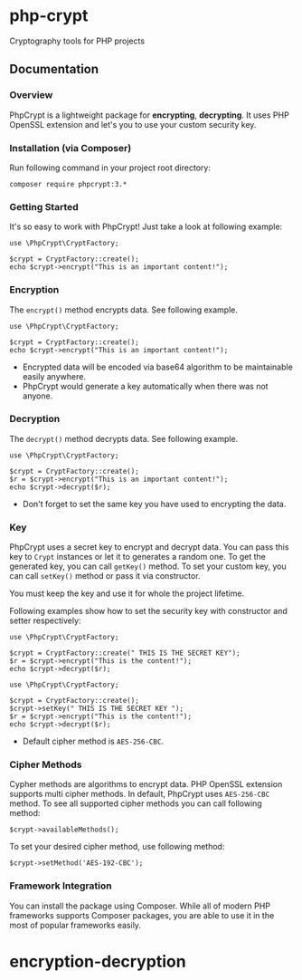 # php-crypt

Cryptography tools for PHP projects

## Documentation

### Overview

PhpCrypt is a lightweight package for **encrypting**, **decrypting**.
It uses PHP OpenSSL extension and let's you to use your custom security key.

### Installation (via Composer)

Run following command in your project root directory:

```
composer require phpcrypt:3.*
```

### Getting Started

It's so easy to work with PhpCrypt! Just take a look at following example:

```
use \PhpCrypt\CryptFactory;

$crypt = CryptFactory::create();
echo $crypt->encrypt("This is an important content!");
```

### Encryption

The `encrypt()` method encrypts data. See following example.

```
use \PhpCrypt\CryptFactory;

$crypt = CryptFactory::create();
echo $crypt->encrypt("This is an important content!");
```

* Encrypted data will be encoded via base64 algorithm to be maintainable easily anywhere.
* PhpCrypt would generate a key automatically when there was not anyone.

### Decryption

The `decrypt()` method decrypts data. See following example.

```
use \PhpCrypt\CryptFactory;

$crypt = CryptFactory::create();
$r = $crypt->encrypt("This is an important content!");
echo $crypt->decrypt($r);
```

*   Don't forget to set the same key you have used to encrypting the data.

### Key

PhpCrypt uses a secret key to encrypt and decrypt data.
You can pass this key to `Crypt` instances or let it to generates a random one.
To get the generated key, you can call `getKey()` method.
To set your custom key, you can call `setKey()` method or pass it via constructor.

You must keep the key and use it for whole the project lifetime.

Following examples show how to set the security key with constructor and setter respectively:

```
use \PhpCrypt\CryptFactory;

$crypt = CryptFactory::create(" THIS IS THE SECRET KEY");
$r = $crypt->encrypt("This is the content!");
echo $crypt->decrypt($r);
```

```
use \PhpCrypt\CryptFactory;

$crypt = CryptFactory::create();
$crypt->setKey(" THIS IS THE SECRET KEY ");
$r = $crypt->encrypt("This is the content!");
echo $crypt->decrypt($r);
```

*   Default cipher method is `AES-256-CBC`.

### Cipher Methods

Cypher methods are algorithms to encrypt data.
PHP OpenSSL extension supports multi cipher methods.
In default, PhpCrypt uses `AES-256-CBC` method.
To see all supported cipher methods you can call following method:

```
$crypt->availableMethods();
```

To set your desired cipher method, use following method:

```
$crypt->setMethod('AES-192-CBC');
```


### Framework Integration

You can install the package using Composer.
While all of modern PHP frameworks supports Composer packages,
you are able to use it in the most of popular frameworks easily.
# encryption-decryption
